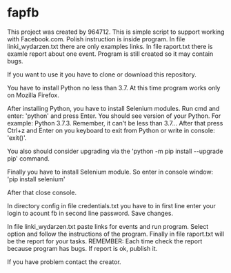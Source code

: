 # fapfb
This project was created by 964712. This is simple script to support working with Facebook.com. Polish instruction is inside program. In file linki_wydarzen.txt there are only examples links. In file raport.txt there is examle report about one event. Program is still created so it may contain bugs. 

If you want to use it you have to clone or download this repository.

You have to install Python no less than 3.7.
At this time program works only on Mozilla Firefox.

After installing Python, you have to install Selenium modules. Run cmd and enter: 'python' and press Enter. You should see version of your Python. For example: Python 3.7.3. Remember, it can't be less than 3.7... After that press Ctrl+z and Enter on you keyboard to exit from Python or write in console: 'exit()'.

You also should consider upgrading via the 'python -m pip install --upgrade pip' command.

Finally you have to install Selenium module. So enter in console window: 'pip install selenium'

After that close console.

In directory config in file credentials.txt you have to in first line enter your login to acount fb in second line password. Save changes.

In file linki_wydarzen.txt paste links for events and run program. Select option and follow the instructions of the program. Finally in file raport.txt will be the report for your tasks. 
REMEMBER: Each time check the report because program has bugs. If report is ok, publish it.

If you have problem contact the creator.
